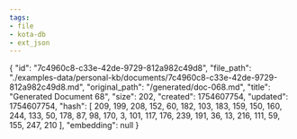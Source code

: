 ```yaml
---
tags:
- file
- kota-db
- ext_json
---
```

{
  "id": "7c4960c8-c33e-42de-9729-812a982c49d8",
  "file_path": "./examples-data/personal-kb/documents/7c4960c8-c33e-42de-9729-812a982c49d8.md",
  "original_path": "/generated/doc-068.md",
  "title": "Generated Document 68",
  "size": 202,
  "created": 1754607754,
  "updated": 1754607754,
  "hash": [
    209,
    199,
    208,
    152,
    60,
    182,
    103,
    183,
    159,
    150,
    160,
    244,
    133,
    50,
    178,
    87,
    98,
    170,
    3,
    101,
    117,
    176,
    239,
    191,
    36,
    13,
    216,
    111,
    59,
    155,
    247,
    210
  ],
  "embedding": null
}